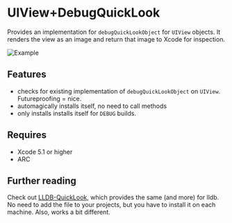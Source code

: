 # UIView+DebugQuickLook

Provides an implementation for `debugQuickLookObject` for `UIView` objects.
It renders the view as an image and return that image to Xcode for inspection.

![Example](http://cl.ly/image/0n12410C260c/Image%202014-03-14%20at%2010.29.49%20pm.png)

## Features

* checks for existing implementation of `debugQuickLookObject` on `UIView`. Futureproofing = nice.
* automagically installs itself, no need to call methods
* only installs installs itself for `DEBUG` builds.

## Requires

* Xcode 5.1 or higher
* ARC

## Further reading

Check out [LLDB-QuickLook](https://github.com/ryanolsonk/LLDB-QuickLook), which provides the same (and more) for lldb.
No need to add the file to your projects, but you have to install it on each machine. Also, works a bit different.
